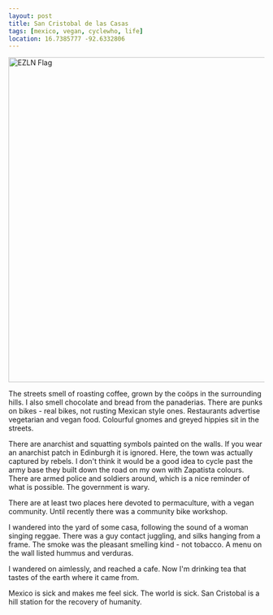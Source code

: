 ```yaml
---
layout: post
title: San Cristobal de las Casas
tags: [mexico, vegan, cyclewho, life]
location: 16.7385777 -92.6332806
---
```


<img
src="http://upload.wikimedia.org/wikipedia/commons/9/9a/Flag_of_the_EZLN.svg"
width="640" alt="EZLN Flag"/>

The streets smell of roasting coffee, grown by the coöps in the surrounding
hills. I also smell chocolate and bread from the panaderias. There are punks
on bikes - real bikes, not rusting Mexican style ones. Restaurants advertise
vegetarian and vegan food. Colourful gnomes and greyed hippies sit in the
streets.

There are anarchist and squatting symbols painted on the walls. If you wear an
anarchist patch in Edinburgh it is ignored. Here, the town was actually
captured by rebels. I don't think it would be a good idea to cycle past the
army base they built down the road on my own with Zapatista colours. There are
armed police and soldiers around, which is a nice reminder of what is
possible. The government is wary.

There are at least two places here devoted to permaculture, with a vegan
community. Until recently there was a community bike workshop.

I wandered into the yard of some casa, following the sound of a woman singing
reggae. There was a guy contact juggling, and silks hanging from a frame. The
smoke was the pleasant smelling kind - not tobacco. A menu on the wall listed
hummus and verduras.

I wandered on aimlessly, and reached a cafe. Now I'm drinking tea that tastes
of the earth where it came from.

Mexico is sick and makes me feel sick. The world is sick. San Cristobal is a
hill station for the recovery of humanity.